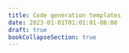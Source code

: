 ```yaml
---
title: Code generation templates
date: 2023-01-01T01:01:01-08:00
draft: true
bookCollapseSection: true
---
```

